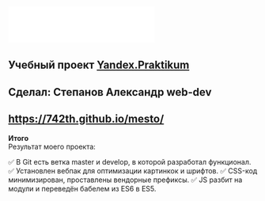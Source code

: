 ![Alt-mesto](./images/logo.svg)
## Учебный проект [Yandex.Praktikum](https://praktikum.yandex.ru/)
## Сделал: Степанов Александр web-dev
## **https://742th.github.io/mesto/**

**Итого**<br>
Результат моего проекта:

:white_check_mark: В Git есть ветка master и develop, в которой разработал функционал.
:white_check_mark: Установлен вебпак для оптимизации картинкок и шрифтов.
:white_check_mark: CSS-код минимизирован, проставлены вендорные префиксы.
:white_check_mark: JS разбит на модули и переведён бабелем из ES6 в ES5.
